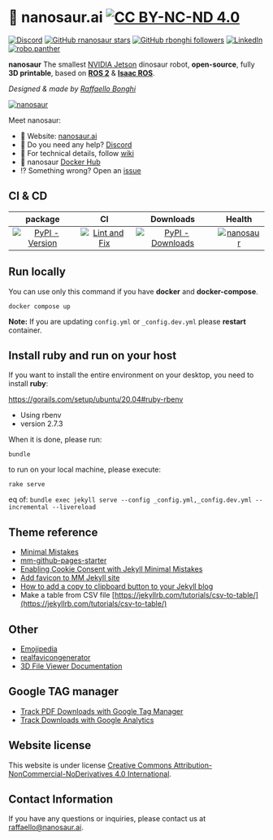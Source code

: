 # 🦕 nanosaur.ai [![CC BY-NC-ND 4.0][cc-by-nc-nd-image]][cc-by-nc-nd]
<!-- SOCIAL START -->
[![Discord](https://img.shields.io/discord/797461428646707211?style=social&logo=discord&label=Discord)](https://discord.gg/rCHgeUpUj9) [![GitHub rnanosaur stars](https://img.shields.io/github/stars/rnanosaur?style=social)](https://github.com/rnanosaur) [![GitHub rbonghi followers](https://img.shields.io/github/followers/rbonghi?label=rbonghi)](https://github.com/rbonghi) [![LinkedIn](https://img.shields.io/badge/LinkedIn:-raffaello--bonghi-0077B5?style=social)](https://www.linkedin.com/in/raffaello-bonghi) [![robo.panther](https://img.shields.io/badge/Follow:-robo.panther-E4405F?style=social&logo=instagram)](https://www.instagram.com/robo.panther)
<!-- SOCIAL END -->
<!-- INTRO START -->
**nanosaur** The smallest [NVIDIA Jetson](https://developer.nvidia.com/buy-jetson) dinosaur robot, **open-source**, fully **3D printable**, based on [**ROS 2**](https://www.ros.org/) & [**Isaac ROS**](https://developer.nvidia.com/isaac-ros-gems).

*Designed & made by [Raffaello Bonghi](https://rnext.it)*

[![nanosaur](https://nanosaur.ai/assets/images/banner.jpg)](https://nanosaur.ai)

Meet nanosaur:

* 🦕 Website: [nanosaur.ai](https://nanosaur.ai)
* 🦄 Do you need any help? [Discord](https://discord.gg/rCHgeUpUj9)
* 🧰 For technical details, follow [wiki](https://github.com/rnanosaur/nanosaur/wiki)
* 🐳 nanosaur [Docker Hub](https://hub.docker.com/u/nanosaur)
* ⁉️ Something wrong? Open an [issue](https://github.com/rnanosaur/nanosaur/issues)
<!-- INTRO END -->
<!-- CI START -->
## CI & CD

| package | CI | Downloads | Health |
|:-------:|:--:|:---------:|:------:|
| [![PyPI - Version](https://img.shields.io/pypi/v/nanosaur?label=nanosaur)](https://badge.fury.io/py/nanosaur) | [![Lint and Fix](https://github.com/rnanosaur/nanosaur_pkg/actions/workflows/flake8-lint.yml/badge.svg)](https://github.com/rnanosaur/nanosaur_pkg/actions/workflows/flake8-lint.yml) | [![PyPI - Downloads](https://img.shields.io/pypi/dm/nanosaur)](https://pypistats.org/packages/nanosaur) | [![nanosaur](https://snyk.io/advisor/python/nanosaur/badge.svg)](https://snyk.io/advisor/python/nanosaur) |

<!-- CI END -->
## Run locally

You can use only this command if you have **docker** and **docker-compose**.

```console
docker compose up
```

**Note:** If you are updating `config.yml` or `_config.dev.yml` please **restart** container.

## Install ruby and run on your host

If you want to install the entire environment on your desktop, you need to install **ruby**:

<https://gorails.com/setup/ubuntu/20.04#ruby-rbenv>

* Using rbenv
* version 2.7.3

When it is done, please run:

```console
bundle
```

to run on your local machine, please execute:

```console
rake serve
```

eq of: `bundle exec jekyll serve --config _config.yml,_config.dev.yml --incremental --livereload`

## Theme reference

* [Minimal Mistakes](https://mmistakes.github.io/minimal-mistakes/)
* [mm-github-pages-starter](https://github.com/mmistakes/mm-github-pages-starter)
* [Enabling Cookie Consent with Jekyll Minimal Mistakes](https://ptc-it.de/enabling-cookie-consent-with-jekyll-minimal-mistakes/)
* [Add favicon to MM Jekyll site](https://ptc-it.de/add-favicon-to-mm-jekyll-site/)
* [How to add a copy to clipboard button to your Jekyll blog](https://www.aleksandrhovhannisyan.com/blog/how-to-add-a-copy-to-clipboard-button-to-your-jekyll-blog/)
* Make a table from CSV file [https://jekyllrb.com/tutorials/csv-to-table/](https://jekyllrb.com/tutorials/csv-to-table/)

## Other

* [Emojipedia](https://emojipedia.org/)
* [realfavicongenerator](https://realfavicongenerator.net/)
* [3D File Viewer Documentation](https://docs.github.com/en/free-pro-team@latest/github/managing-files-in-a-repository/3d-file-viewer)

## Google TAG manager

* [Track PDF Downloads with Google Tag Manager](https://www.analyticsmania.com/post/track-pdf-downloads-with-google-tag-manager-ga/)
* [Track Downloads with Google Analytics](https://www.datadrivenu.com/track-downloads-google-analytics/)

## Website license

This website is under license [Creative Commons Attribution-NonCommercial-NoDerivatives 4.0 International][cc-by-nc-nd].
<!-- CREDITS START -->
## Contact Information

If you have any questions or inquiries, please contact us at [raffaello@nanosaur.ai](mailto:raffaello@nanosaur.ai).
<!-- CREDITS END -->
[cc-by-nc-nd]: https://creativecommons.org/licenses/by-nc-nd/4.0/
[cc-by-nc-nd-image]: https://i.creativecommons.org/l/by-nc-nd/4.0/80x15.png

